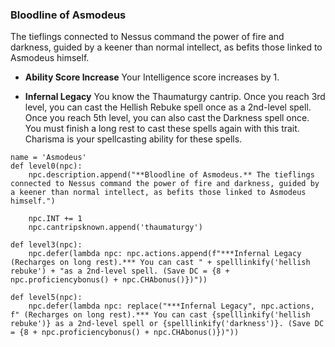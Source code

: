 ### Bloodline of Asmodeus
The tieflings connected to Nessus command the power of fire and darkness, guided by a keener than normal intellect, as befits those linked to Asmodeus himself.

* **Ability Score Increase** Your Intelligence score increases by 1.

* **Infernal Legacy** You know the Thaumaturgy cantrip. Once you reach 3rd level, you can cast the Hellish Rebuke spell once as a 2nd-level spell. Once you reach 5th level, you can also cast the Darkness spell once. You must finish a long rest to cast these spells again with this trait. Charisma is your spellcasting ability for these spells.

```
name = 'Asmodeus'
def level0(npc):
    npc.description.append("**Bloodline of Asmodeus.** The tieflings connected to Nessus command the power of fire and darkness, guided by a keener than normal intellect, as befits those linked to Asmodeus himself.")

    npc.INT += 1
    npc.cantripsknown.append('thaumaturgy')

def level3(npc):
    npc.defer(lambda npc: npc.actions.append(f"***Infernal Legacy (Recharges on long rest).*** You can cast " + spelllinkify('hellish rebuke') + "as a 2nd-level spell. (Save DC = {8 + npc.proficiencybonus() + npc.CHAbonus()})"))

def level5(npc):
    npc.defer(lambda npc: replace("***Infernal Legacy", npc.actions, f" (Recharges on long rest).*** You can cast {spelllinkify('hellish rebuke')} as a 2nd-level spell or {spelllinkify('darkness')}. (Save DC = {8 + npc.proficiencybonus() + npc.CHAbonus()})"))
```
